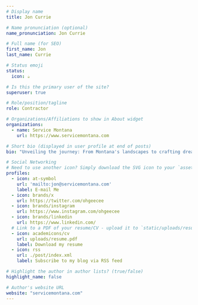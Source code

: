 ```yaml
---
# Display name
title: Jon Currie

# Name pronunciation (optional)
name_pronunciation: Jon Currie

# Full name (for SEO)
first_name: Jon 
last_name: Currie

# Status emoji
status:
  icon: ☕️

# Is this the primary user of the site?
superuser: true

# Role/position/tagline
role: Contractor

# Organizations/Affiliations to show in About widget
organizations:
  - name: Service Montana
    url: https://www.servicemontana.com

# Short bio (displayed in user profile at end of posts)
bio: "Unveiling the journey: From Montana's landscapes to crafting dreams - the story of a contractor shaping Northwest Montana, one project at a time."

# Social Networking
# Need to use another icon? Simply download the SVG icon to your `assets/media/icons/` folder.
profiles:
  - icon: at-symbol
    url: 'mailto:jon@servicemontana.com'
    label: E-mail Me
  - icon: brands/x
    url: https://twitter.com/ohgeecee
  - icon: brands/instagram
    url: https://www.instagram.com/ohgeecee
  - icon: brands/linkedin
    url: https://www.linkedin.com/
  # Link to a PDF of your resume/CV - upload it to `static/uploads/resume.pdf`
  - icon: academicons/cv
    url: uploads/resume.pdf
    label: Download my resume
  - icon: rss
    url: ./post/index.xml
    label: Subscribe to my blog via RSS feed

# Highlight the author in author lists? (true/false)
highlight_name: false

# Author's website URL
website: "servicemontana.com"
---
```

